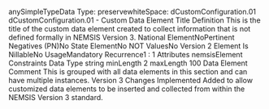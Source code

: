 

anySimpleTypeData Type: preservewhiteSpace: 
dCustomConfiguration.01
dCustomConfiguration.01 - Custom Data Element Title
Definition
This is the title of the custom data element created to collect information that is not defined formally in
NEMSIS Version 3.
National ElementNoPertinent Negatives (PN)No
State ElementNo
NOT ValuesNo
Version 2 Element
Is NillableNo
UsageMandatory
Recurrence1 : 1
Attributes
nemsisElement
Constraints
Data Type
string
minLength
2
maxLength
100
Data Element Comment
This is grouped with all data elements in this section and can have multiple instances.
Version 3 Changes Implemented
Added to allow customized data elements to be inserted and collected from within the NEMSIS Version 3 standard.